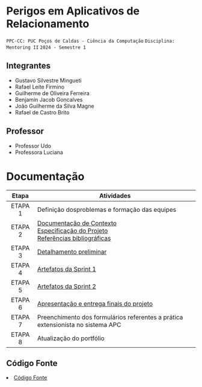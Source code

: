 # Perigos em Aplicativos de Relacionamento

`PPC-CC: PUC Poços de Caldas - Ciência da Computação`
`Disciplina: Mentoring II`
`2024 - Semestre 1`

## Integrantes

- Gustavo Silvestre Mingueti
- Rafael Leite Firmino
- Guilherme de Oliveira Ferreira
- Benjamin Jacob Goncalves
- João Guilherme da Silva Magne
- Rafael de Castro Brito 

## Professor

- Professor Udo
- Professora Luciana

# Documentação

| Etapa   |  Atividades |
|  :----:   | ----------- |
| ETAPA 1 | Definição dosproblemas e formação das equipes |
| ETAPA 2 | <a href="docs/1-Documentação de Contexto.md"> Documentação de Contexto</a> <br> <a href="docs/2-Especificação do Projeto.md"> Especificação do Projeto</a> <br> <a href="docs/7-Referênciasbibliograficas.md"> Referências bibliográficas</a>|
| ETAPA 3 | <a href="docs/3-Detalhamento preliminar.md"> Detalhamento preliminar </a> |
| ETAPA 4 | <a href="docs/4-Sprint 1.md"> Artefatos da Sprint 1</a> |
| ETAPA 5 | <a href="docs/5-Sprint 2.md"> Artefatos da Sprint 2</a> |
| ETAPA 6 | <a href="docs/6-Apresentação do Projeto.md"> Apresentação e entrega finais do projeto</a> |
| ETAPA 7 | Preenchimento dos formulários referentes a prática extensionista no sistema APC | 
| ETAPA 8 | Atualização do portfólio



## Código Fonte

<li><a href="referenciasbibliograficas.md"> Código Fonte</a></li>
